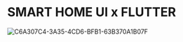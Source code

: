 # SMART HOME UI x FLUTTER

![C6A307C4-3A35-4CD6-BFB1-63B370A1B07F](https://user-images.githubusercontent.com/29016489/200977277-210b239c-fd92-435e-ad99-0cccd6035afd.JPG)
